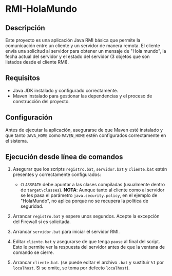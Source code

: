 # RMI-HolaMundo

## Descripción
Este proyecto es una aplicación Java RMI básica que permite la comunicación entre un cliente y un servidor de manera remota. El cliente envía una solicitud al servidor para obtener un mensaje de "Hola mundo", la fecha actual del servidor y el estado del servidor (3 objetos que son listados desde el cliente RMI).

## Requisitos
- Java JDK instalado y configurado correctamente.
- Maven instalado para gestionar las dependencias y el proceso de construcción del proyecto.

## Configuración
Antes de ejecutar la aplicación, asegurarse de que Maven esté instalado y que tanto `JAVA_HOME` como `MAVEN_HOME` estén configurados correctamente en el sistema.

## Ejecución desde línea de comandos
1. Asegurar que los scripts `registro.bat`, `servidor.bat` y `cliente.bat` estén presentes y correctamente configurados:
    - `CLASSPATH` debe apuntar a las clases compiladas (usualmente dentro de `target\classes`).
    **NOTA**: Aunque tanto al cliente como al servidor se les pasa el parámetro `java.security.policy`, en el ejemplo de "HolaMundo", no aplica porque no se recupera la política de seguridad.

2. Arrancar `registro.bat` y espere unos segundos. Acepte la excepción del Firewall si es solicitada.
   
3. Arrancar `servidor.bat` para iniciar el servidor RMI.
    
4. Editar `cliente.bat` y asegurarse de que tenga `pause` al final del script. Esto le permite ver la respuesta del servidor antes de que la ventana de comando se cierre.

5. Arrancar `cliente.bat`. (se puede editar el archivo `.bat` y sustituir `%1` por `localhost`. Si se omite, se toma por defecto `localhost`).


